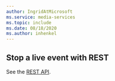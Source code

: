 ```yaml
---
author: IngridAtMicrosoft
ms.service: media-services 
ms.topic: include
ms.date: 08/18/2020
ms.author: inhenkel
---
```


## Stop a live event with REST

See the [REST API](/rest/api/media/live-events/stop).
